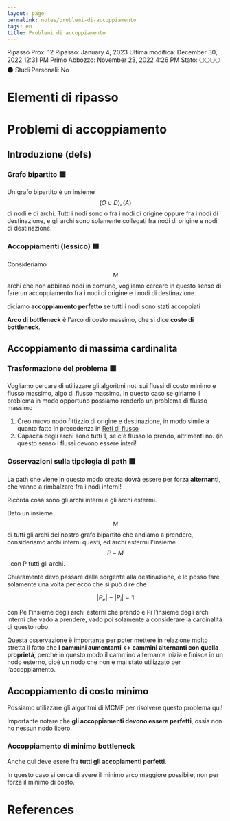 ```yaml
---
layout: page
permalink: notes/problemi-di-accoppiamento
tags: en
title: Problemi di accoppiamento
---
```


Ripasso Prox: 12
Ripasso: January 4, 2023
Ultima modifica: December 30, 2022 12:31 PM
Primo Abbozzo: November 23, 2022 4:26 PM
Stato: 🌕🌕🌕🌕🌑
Studi Personali: No

# Elementi di ripasso

# Problemi di accoppiamento

## Introduzione (defs)

### Grafo bipartito 🟩

Un grafo bipartito è un insieme $$(O \cup D), (A)$$ di nodi e di archi. Tutti i nodi sono o fra i nodi di origine oppure fra i nodi di destinazione, e gli archi sono solamente collegati fra nodi di origine e nodi di destinazione.

### Accoppiamenti (lessico) 🟩

Consideriamo $$M$$ archi che non abbiano nodi in comune, vogliamo cercare in questo senso di fare un accoppiamento fra i nodi di origine e i nodi di destinazione.

diciamo **accoppiamento perfetto** se tutti i nodi sono stati accoppiati

**Arco di bottleneck** è l'arco di costo massimo, che si dice **costo di bottleneck**.

## Accoppiamento di massima cardinalita

### Trasformazione del problema 🟩

Vogliamo cercare di utilizzare gli algoritmi noti sui flussi di costo minimo e flusso massimo, algo di flusso massimo. In questo caso se giriamo il problema in modo opportuno possiamo renderlo un problema di flusso massimo

1. Creo nuovo nodo fittizzio di origine e destinazione, in modo simile a quanto fatto in precedenza in [Reti di flusso](/notes/reti-di-flusso)
2. Capacità degli archi sono tutti 1, se c'è flusso lo prendo, altrimenti no. (in questo senso i flussi devono essere interi!

### Osservazioni sulla tipologia di path 🟩

La path che viene in questo modo creata dovrà essere per forza **alternanti**, che vanno a rimbalzare fra i nodi interni!

Ricorda cosa sono gli archi interni e gli archi estermi.

Dato un insieme $$M$$ di tutti gli archi del nostro grafo bipartito che andiamo a prendere, consideriamo archi interni questi, ed archi estermi l'insieme $$P - M$$, con P tutti gli archi.

Chiaramente devo passare dalla sorgente alla destinazione, e lo posso fare solamente una volta per ecco che si può dire che


$$
|P_e| - |P_i| = 1
$$


con Pe l'insieme degli archi esterni che prendo e Pi l’insieme degli archi interni che vado a prendere, vado poi solamente a considerare la cardinalità di questo robo.

Questa osservazione è importante per poter mettere in relazione molto stretta il fatto che **i cammini aumentanti ↔ cammini alternanti con quella proprietà**, perché in questo modo il cammino alternante inizia e finisce in un nodo esterno, cioè un nodo che non è mai stato utilizzato per l’accoppiamento.

## Accoppiamento di costo minimo

Possiamo utilizzare gli algoritmi di MCMF per risolvere questo problema qui!

Importante notare che **gli accoppiamenti devono essere perfetti**, ossia non ho nessun nodo libero.

### Accoppiamento di minimo bottleneck

Anche qui deve esere fra **tutti gli accopiamenti perfetti**.

In questo caso si cerca di avere il minimo arco maggiore possibile, non per forza il minimo di costo.



# References